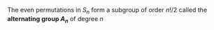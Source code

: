 The even permutations in $S_n$ form a subgroup of order $n!/2$ called the **alternating group $A_n$** of degree $n$
